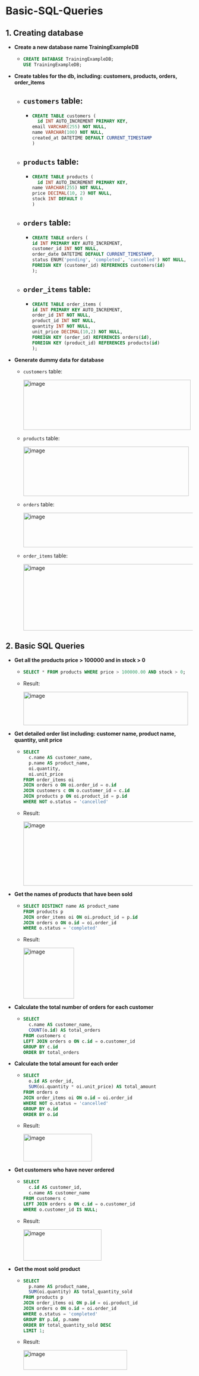 # Basic-SQL-Queries

## 1. Creating database
- **Create a new database name TrainingExampleDB**
  -  ```sql
     CREATE DATABASE TrainingExampleDB;
     USE TrainingExampleDB;
- **Create tables for the db, including: customers, products, orders, order_items**
  - `customers` table:
    - 
    - ```sql
      CREATE TABLE customers (
	    id INT AUTO_INCREMENT PRIMARY KEY,
      email VARCHAR(255) NOT NULL,
      name VARCHAR(100) NOT NULL,
      created_at DATETIME DEFAULT CURRENT_TIMESTAMP
      )
  - `products` table:
    - 
    - ```sql
      CREATE TABLE products (
	    id INT AUTO_INCREMENT PRIMARY KEY,
      name VARCHAR(255) NOT NULL,
      price DECIMAL(10, 2) NOT NULL,
      stock INT DEFAULT 0
      )
  - `orders` table:
    - 
    - ```sql
      CREATE TABLE orders (
      id INT PRIMARY KEY AUTO_INCREMENT,
      customer_id INT NOT NULL,
      order_date DATETIME DEFAULT CURRENT_TIMESTAMP,
      status ENUM('pending', 'completed', 'cancelled') NOT NULL,
      FOREIGN KEY (customer_id) REFERENCES customers(id)
      );   
  - `order_items` table:
    - 
    - ```sql
      CREATE TABLE order_items (
      id INT PRIMARY KEY AUTO_INCREMENT,
      order_id INT NOT NULL,
      product_id INT NOT NULL,
      quantity INT NOT NULL,
      unit_price DECIMAL(10,2) NOT NULL,
      FOREIGN KEY (order_id) REFERENCES orders(id),
      FOREIGN KEY (product_id) REFERENCES products(id)
      );
- **Generate dummy data for database**
  - `customers` table:
    
      <img width="450" height="135" alt="image" src="https://github.com/user-attachments/assets/a533bab3-6610-41ec-b5d3-caf2c3c75a15" />
  - `products` table:
    
      <img width="445" height="133" alt="image" src="https://github.com/user-attachments/assets/05d0e88b-fcd1-4e2c-b5d6-40d7e4c24030" />

  - `orders` table:
    
      <img width="524" height="93" alt="image" src="https://github.com/user-attachments/assets/2060828d-5e8e-474e-baeb-8c542b6b4ff7" />

  - `order_items` table:
    
     <img width="481" height="179" alt="image" src="https://github.com/user-attachments/assets/e94d5be9-56d3-42e0-b97e-b6cd4b5d2e56" />

## 2. Basic SQL Queries
- **Get all the products price > 100000 and in stock > 0**
  
    - ```sql
      SELECT * FROM products WHERE price > 100000.00 AND stock > 0;
    - Result:
      
      <img width="443" height="90" alt="image" src="https://github.com/user-attachments/assets/e94d4381-a201-47c4-8266-d1009b0ffe24" />
- **Get detailed order list including: customer name, product name, quantity, unit price**
  
    - ```sql
      SELECT 
        c.name AS customer_name,
        p.name AS product_name,
        oi.quantity,
        oi.unit_price
      FROM order_items oi
      JOIN orders o ON oi.order_id = o.id
      JOIN customers c ON o.customer_id = c.id
      JOIN products p ON oi.product_id = p.id
      WHERE NOT o.status = 'cancelled'
    - Result:
      
      <img width="502" height="173" alt="image" src="https://github.com/user-attachments/assets/701987d3-4de2-4d9a-ab14-617c3f394ba0" />
- **Get the names of products that have been sold**
  
    - ```sql
      SELECT DISTINCT name AS product_name
      FROM products p
      JOIN order_items oi ON oi.product_id = p.id
      JOIN orders o ON o.id = oi.order_id
      WHERE o.status = 'completed'
    - Result:
      
      <img width="136" height="137" alt="image" src="https://github.com/user-attachments/assets/32a3782e-65e7-4ebe-b393-6f7129dc9968" />
- **Calculate the total number of orders for each customer**
  
    - ```sql
      SELECT 
        c.name AS customer_name,
        COUNT(o.id) AS total_orders
      FROM customers c
      LEFT JOIN orders o ON c.id = o.customer_id
      GROUP BY c.id
      ORDER BY total_orders
- **Calculate the total amount for each order**
  
    - ```sql
      SELECT 
        o.id AS order_id,
        SUM(oi.quantity * oi.unit_price) AS total_amount
      FROM orders o
      JOIN order_items oi ON o.id = oi.order_id
      WHERE NOT o.status = 'cancelled'
      GROUP BY o.id
      ORDER BY o.id
    - Result:
      
      <img width="184" height="74" alt="image" src="https://github.com/user-attachments/assets/f464f5c7-0d79-417d-9730-50bfac2491b1" />
- **Get customers who have never ordered**
  
    - ```sql
      SELECT 
        c.id AS customer_id,
        c.name AS customer_name
      FROM customers c
      LEFT JOIN orders o ON c.id = o.customer_id
      WHERE o.customer_id IS NULL;
    - Result:
 
      <img width="210" height="84" alt="image" src="https://github.com/user-attachments/assets/20e68080-8dd2-4e04-90bb-258b755142de" />
- **Get the most sold product**
  
    - ```sql
      SELECT 
        p.name AS product_name,
        SUM(oi.quantity) AS total_quantity_sold
      FROM products p
      JOIN order_items oi ON p.id = oi.product_id
      JOIN orders o ON o.id = oi.order_id
      WHERE o.status = 'completed'
      GROUP BY p.id, p.name
      ORDER BY total_quantity_sold DESC
      LIMIT 1;
    - Result:
 
      <img width="279" height="53" alt="image" src="https://github.com/user-attachments/assets/1e639007-bdf7-44de-9862-0a2076cbc0d9" />





      

  
  
  
  

